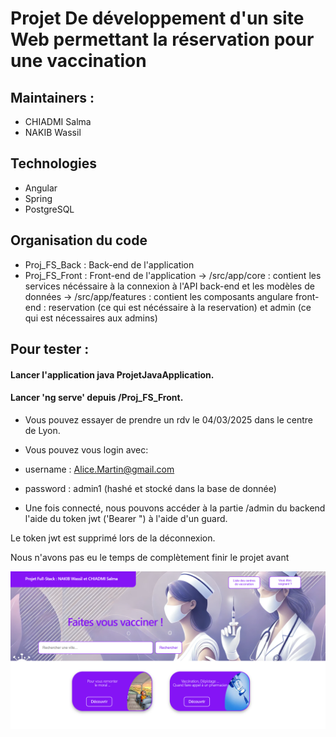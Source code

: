 # Projet De développement d'un site Web permettant la réservation pour une vaccination 

## Maintainers : 
- CHIADMI Salma
- NAKIB Wassil

## Technologies 
- Angular 
- Spring 
- PostgreSQL

## Organisation du code 
- Proj_FS_Back : Back-end de l'application 
- Proj_FS_Front : Front-end de l'application
    -> /src/app/core : contient les services nécéssaire à la connexion à l'API back-end et les modèles de données 
    -> /src/app/features : contient les composants angulare front-end : reservation (ce qui est nécéssaire à la reservation) et admin (ce qui est nécessaires aux admins)

## Pour tester :
#### Lancer l'application java ProjetJavaApplication.
#### Lancer 'ng serve' depuis /Proj_FS_Front.

-  Vous pouvez essayer de prendre un rdv le 04/03/2025 dans le centre de Lyon. 

- Vous pouvez vous login avec:
 - username : Alice.Martin@gmail.com
 - password : admin1 (hashé et stocké dans la base de donnée) 
  
 - Une fois connecté, nous pouvons accéder à la partie /admin du backend l'aide du token jwt ('Bearer <token>") à l'aide d'un guard.

 Le token jwt est supprimé lors de la déconnexion.

Nous n'avons pas eu le temps de complètement finir le projet avant 



![Screenshot](/images_readme/FS.png)

